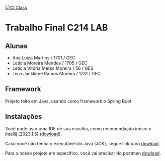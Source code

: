 [![CI Class](https://github.com/LiviaJacklinne/INATEL-C214-TrabalhoFinal-Teste/Trabalho-02actions/workflows/ci.yml/badge.svg)](https://github.com/LiviaJacklinne/INATEL-C214-TrabalhoFinal-Teste/Trabalho-02/actions/workflows/ci.yml)


# Trabalho Final C214 LAB

## Alunas
* Ana Luiza Martins / 1701 / GEC
* Letícia Moreira Mendes / 1705 / GEC
* Letícia Vitória Merss Moreira / 56 / GES
* Lívia Jacklinne Ramos Moreira / 1731 / GEC

## Framework 
Projeto feito em Java, usando como framework o Spring Boot

## Instalações

Você pode usar uma IDE de sua escolha, como recomendação indico o Intellij (2023.1.5) <a href="https://www.jetbrains.com/pt-br/idea/download/other.html">(dowload)</a>.

Caso você não tenha o executável do Java (JDK), segue link para <a href="https://www.oracle.com/br/java/technologies/downloads/#jdk21-windows">dowload</a>.

Para o nosso projeto em especifico, você vai precisar do postman <a href="https://www.postman.com/downloads/">dowload</a>.

